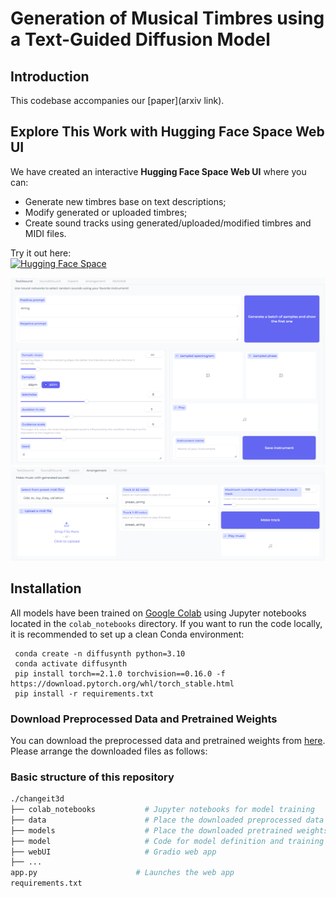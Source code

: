 # Generation of Musical Timbres using a Text-Guided Diffusion Model

## Introduction

This codebase accompanies our [paper](arxiv link).

## Explore This Work with Hugging Face Space Web UI

We have created an interactive **Hugging Face Space Web UI** where you can:
- Generate new timbres base on text descriptions;
- Modify generated or uploaded timbres;
- Create sound tracks using generated/uploaded/modified timbres and MIDI files.

Try it out here:  
[![Hugging Face Space](https://img.shields.io/badge/Launch-Web%20UI-blue?logo=huggingface&style=for-the-badge)](https://huggingface.co/spaces/WeixuanYuan/DiffuSynthV0.2)

<img src="data/images/text2sound.png" alt="representative" width="600" height="300">
<img src="data/images/create_track.png" alt="representative" width="600" height="150">

## Installation
All models have been trained on [Google Colab](https://colab.google/) using Jupyter notebooks located in the ```colab_notebooks``` directory.
If you want to run the code locally, it is recommended to set up a clean Conda environment:

```#/usr/bin/bash
 conda create -n diffusynth python=3.10
 conda activate diffusynth 
 pip install torch==2.1.0 torchvision==0.16.0 -f https://download.pytorch.org/whl/torch_stable.html
 pip install -r requirements.txt
```

### Download Preprocessed Data and Pretrained Weights

You can download the preprocessed data and pretrained weights from [here](https://huggingface.co/datasets/WeixuanYuan/diffusynth/tree/main).
Please arrange the downloaded files as follows:

### Basic structure of this repository
```bash
./changeit3d  
├── colab_notebooks           # Jupyter notebooks for model training
├── data                      # Place the downloaded preprocessed data here
├── models                    # Place the downloaded pretrained weights here
├── model                     # Code for model definition and training
├── webUI                     # Gradio web app
├── ...                    
app.py                      # Launches the web app
requirements.txt
```

